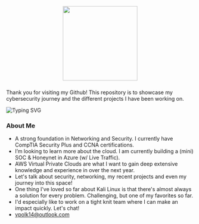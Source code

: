 

<div align="center">   
 <img height="200" src="https://gitlab.com/iruldanet/iruldanet/-/raw/main/img/gitlab-readme-banner-headerv4.gif" />
</div>

###









###
Thank you for visiting my Github! This repository is to showcase my cybersecurity journey and the different projects I have been working on. 

  <img src="https://readme-typing-svg.herokuapp.com?font=Fira+Code&weight=500&size=25&pause=1000&color=0FC937&center=true&width=435&lines=Welcome+to+my+World" alt="Typing SVG" />
</div>


###

<h3 align="left"> About Me</h3>

-  A strong foundation in Networking and Security. I currently have CompTIA Security Plus and CCNA certifications.
-  I’m looking to learn more about the cloud. I am currently building a (mini) SOC & Honeynet in Azure (w/ Live Traffic).
-  AWS Virtual Private Clouds are what I want to gain deep extensive knowledge and experience in over the next year. 
-  Let's talk about security, networking, my recent projects and even my journey into this space!
-  One thing I've loved so far about Kali Linux is that there's almost always a solution for every problem. Challenging, but one of my favorites so far.
-  I'd especially like to work on a tight knit team where I can make an impact quickly. Let's chat!
-  vpolk14@outlook.com 

